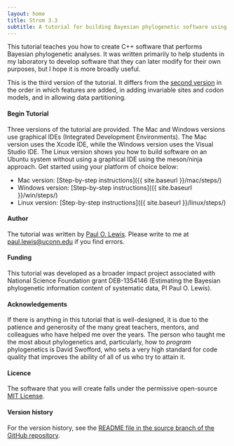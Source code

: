 ```yaml
---
layout: home
title: Strom 3.3
subtitle: A tutorial for building Bayesian phylogenetic software using C++
---
```

<!-- <div class="row" style="display: flex; align-items: center;">
<div class="col-sm-10 col-xs-8">
  <h1 style="font-size: 2.5rem"><b>Strom 3</b></h1>
  <h3>A tutorial for building Bayesian phylogenetic software using C++</h3>
</div>
</div> -->

This tutorial teaches you how to create C++ software that performs Bayesian phylogenetic analyses. It was written primarily to help students in my laboratory to develop software that they can later modify for their own purposes, but I hope it is more broadly useful.

This is the third version of the tutorial. It differs from the [second version](https://phylogeny.uconn.edu/tutorial-v2/) in the order in which features are added, in adding invariable sites and codon models, and in allowing data partitioning. 

#### Begin Tutorial

Three versions of the tutorial are provided. The Mac and Windows versions use graphical IDEs (Integrated Development Environments). The Mac version uses the Xcode IDE, while the Windows version uses the Visual Studio IDE. The Linux version shows you how to build software on an Ubuntu system without using a graphical IDE using the meson/ninja approach. Get started using your platform of choice below:

* Mac version: [Step-by-step instructions]({{ site.baseurl }}/mac/steps/)
* Windows version: [Step-by-step instructions]({{ site.baseurl }}/win/steps/)
* Linux version: [Step-by-step instructions]({{ site.baseurl }}/linux/steps/)

#### Author

The tutorial was written by [Paul O. Lewis](http://phylogeny.uconn.edu). Please write to me at [paul.lewis@uconn.edu](mailto:paul.lewis@uconn.edu) if you find errors.

#### Funding
This tutorial was developed as a broader impact project associated with National Science Foundation grant DEB-1354146 (Estimating the Bayesian phylogenetic information content of systematic data, PI Paul O. Lewis).

#### Acknowledgements

If there is anything in this tutorial that is well-designed, it is due to the patience and generosity of the many great teachers, mentors, and colleagues who have helped me over the years. The person who taught me the most about phylogenetics and, particularly, how to _program_ phylogenetics is David Swofford, who sets a very high standard for code quality that improves the ability of all of us who try to attain it.

#### Licence
The software that you will create falls under the permissive open-source [MIT License](license.html).

#### Version history

For the version history, see the [README file in the source branch of the GitHub repository](https://github.com/stromtutorial/stromtutorial.github.io/tree/source).
